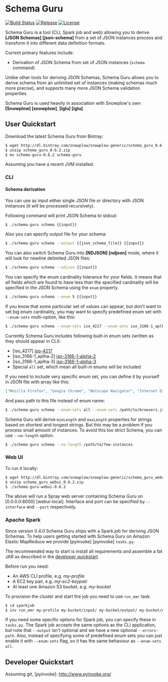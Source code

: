 # Schema Guru

[![Build Status](https://travis-ci.com/dataunitylab/schema-guru.svg?branch=master)](https://travis-ci.com/dataunitylab/schema-guru)
[![Release](http://img.shields.io/badge/release-0.6.2-blue.svg?style=flat)](https://github.com/dataunitylab/schema-guru/releases)
[![License](http://img.shields.io/badge/license-Apache--2-blue.svg?style=flat)](http://www.apache.org/licenses/LICENSE-2.0)

Schema Guru is a tool (CLI, Spark job and web) allowing you to derive **[JSON Schemas] [json-schema]** from a set of JSON instances process and transform it into different data definition formats.

Current primary features include:

- Derivation of JSON Schema from set of JSON instances (``schema`` command)

Unlike other tools for deriving JSON Schemas, Schema Guru allows you to derive schema from an unlimited set of instances (making schemas much more precise), and supports many more JSON Schema validation properties.

Schema Guru is used heavily in association with Snowplow's own **[Snowplow] [snowplow]**, **[Iglu] [iglu]**.

## User Quickstart

Download the latest Schema Guru from Bintray:

```bash
$ wget http://dl.bintray.com/snowplow/snowplow-generic/schema_guru_0.6.2.zip
$ unzip schema_guru_0.6.2.zip
$ mv schema-guru-0.6.2 schema-guru
```

Assuming you have a recent JVM installed.

### CLI

#### Schema derivation

You can use as input either single JSON file or directory with JSON instances (it will be processed recursively).

Following command will print JSON Schema to stdout:

```bash
$ ./schema-guru schema {{input}}
```

Also you can specify output file for your schema:

```bash
$ ./schema-guru schema --output {{json_schema_file}} {{input}}
```

You can also switch Schema Guru into **[NDJSON] [ndjson]** mode, where it will look for newline delimited JSON files:

```bash
$ ./schema-guru schema --ndjson {{input}}
```

You can specify the enum cardinality tolerance for your fields. It means that *all* fields which are found to have less than the specified cardinality will be specified in the JSON Schema using the `enum` property.

```bash
$ ./schema-guru schema --enum 5 {{input}}
```

If you know that some particular set of values can appear, but don't want to set big enum cardinality, you may want to specify predefined enum set with ``--enum-sets`` multi-option, like this:

```bash
$ ./schema-guru schema --enum-sets iso_4217 --enum-sets iso_3166-1_aplha-3 /path/to/instances
```

Currently Schema Guru includes following built-in enum sets (written as they should appear in CLI):

* [iso_4217] [iso-4217]
* [iso_3166-1_aplha-2] [iso-3166-1-alpha-2]
* [iso_3166-1_aplha-3] [iso-3166-1-alpha-3]
* Special `all` set, which mean all built-in enums will be included

If you need to include very specific enum set, you can define it by yourself in JSON file with array like this:

```json
["Mozilla Firefox", "Google Chrome", "Netscape Navigator", "Internet Explorer"]
```

And pass path to this file instead of enum name:

```bash
$ ./schema-guru schema --enum-sets all --enum-sets /path/to/browsers.json /path/to/instances
```

Schema Guru will derive `minLength` and `maxLength` properties for strings based on shortest and longest strings.
But this may be a problem if you process small amount of instances. 
To avoid this too strict Schema, you can use `--no-length` option.

```bash
$ ./schema-guru schema --no-length /path/to/few-instances
```

### Web UI

To run it locally:

```bash
$ wget http://dl.bintray.com/snowplow/snowplow-generic/schema_guru_webui_0.6.2.zip
$ unzip schema_guru_webui_0.6.2.zip
$ ./schema-guru-webui-0.6.2
```

The above will run a Spray web server containing Schema Guru on [0.0.0.0:8000] [webui-local]. Interface and port can be specified by `--interface` and `--port` respectively.

### Apache Spark

Since version 0.4.0 Schema Guru ships with a Spark job for deriving JSON Schemas.
To help users getting started with Schema Guru on Amazon Elastic MapReduce we provide [pyinvoke] [pyinvoke] ``tasks.py``.

The recommended way to start is install all requirements and assemble a fat JAR as described in the [developer quickstart](#developer-quickstart).

Before run you need:

* An AWS CLI profile, e.g. *my-profile*
* A EC2 key pair, e.g. *my-ec2-keypair*
* At least one Amazon S3 bucket, e.g. *my-bucket*

To provision the cluster and start the job you need to use `run_emr` task:

```bash
$ cd sparkjob
$ inv run_emr my-profile my-bucket/input/ my-bucket/output/ my-bucket/errors/ my-bucket/logs my-ec2-keypair
```

If you need some specific options for Spark job, you can specify these in `tasks.py`. 
The Spark job accepts the same options as the CLI application, but note that `--output` isn't optional and we have a new optional `--errors-path`.
Also, instead of specifying some of predefined enum sets you can just enable it with `--enum-sets` flag, so it has the same behaviour as `--enum-sets all`.

## Developer Quickstart

Assuming git, [pyinvoke]: http://www.pyinvoke.org/

[beanstalk-console]: http://console.aws.amazon.com/elasticbeanstalk

[iso-4217]: https://en.wikipedia.org/wiki/ISO_4217
[iso-3166-1-alpha-2]: https://en.wikipedia.org/wiki/ISO_3166-1_alpha-2
[iso-3166-1-alpha-3]: https://en.wikipedia.org/wiki/ISO_3166-1_alpha-3
